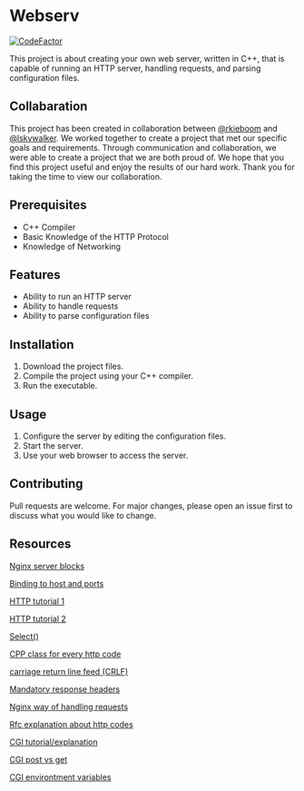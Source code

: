 # Webserv

[![CodeFactor](https://www.codefactor.io/repository/github/bdekonin/webserv/badge)](https://www.codefactor.io/repository/github/bdekonin/webserv)


This project is about creating your own web server, written in C++, that is capable of running an HTTP server, handling requests, and parsing configuration files.

## Collabaration
This project has been created in collaboration between [@rkieboom](http://github.com/rkieboom) and [@lskywalker](http://github.com/lskywalker).
We worked together to create a project that met our specific goals and requirements. Through communication and collaboration, we were able to create a project that we are both proud of. 
We hope that you find this project useful and enjoy the results of our hard work. Thank you for taking the time to view our collaboration.

## Prerequisites
- C++ Compiler
- Basic Knowledge of the HTTP Protocol
- Knowledge of Networking

## Features
- Ability to run an HTTP server
- Ability to handle requests
- Ability to parse configuration files

## Installation
1. Download the project files.
2. Compile the project using your C++ compiler.
3. Run the executable.

## Usage
1. Configure the server by editing the configuration files.
2. Start the server.
3. Use your web browser to access the server.

## Contributing
Pull requests are welcome. For major changes, please open an issue first to discuss what you would like to change.

## Resources
[Nginx server blocks](https://www.digitalocean.com/community/tutorials/understanding-nginx-server-and-location-block-selection-algorithms)

[Binding to host and ports](https://stackoverflow.com/questions/39314086/what-does-it-mean-to-bind-a-socket-to-any-address-other-than-localhost)

[HTTP tutorial 1](https://beej.us/guide/bgnet/html/)

[HTTP tutorial 2](https://trungams.github.io/2020-08-23-a-simple-http-server-from-scratch/)

[Select()](https://stackoverflow.com/questions/3444729/using-accept-and-select-at-the-same-time)

[CPP class for every http code](https://github.com/j-ulrich/http-status-codes-cpp/blob/main/HttpStatusCodes_C%2B%2B.h)

[carriage return line feed (CRLF)](https://www.ibm.com/docs/en/cics-ts/5.2?topic=protocol-http-responses)

[Mandatory response headers](https://stackoverflow.com/questions/4726515/what-http-response-headers-are-required)

[Nginx way of handling requests](http://nginx.org/en/docs/http/ngx_http_core_module.)

[Rfc explanation about http codes](https://www.w3.org/Protocols/rfc2616/rfc2616-sec10.html)

[CGI tutorial/explanation](https://www.tutorialspoint.com/python/python_cgi_programming.htm)

[CGI post vs get](https://www.oreilly.com/openbook/cgi/ch04_02.html)

[CGI environtment variables](https://www6.uniovi.es/~antonio/ncsa_httpd/cgi/env.html)

